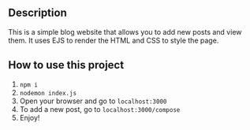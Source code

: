 ## Description
This is a simple blog website that allows you to add new posts and view them. It uses EJS to render the HTML and CSS to style the page.

## How to use this project
1. `npm i`
2. `nodemon index.js`
3. Open your browser and go to `localhost:3000`
4. To add a new post, go to `localhost:3000/compose`
5. Enjoy!

